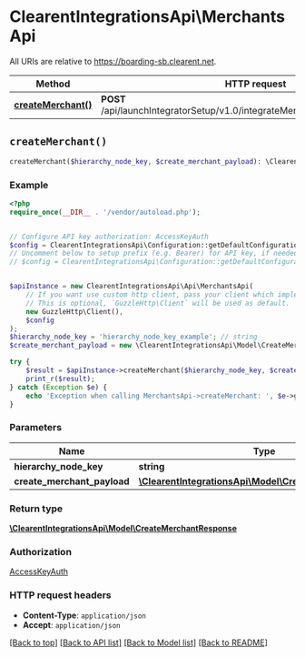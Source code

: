 # ClearentIntegrationsApi\MerchantsApi

All URIs are relative to https://boarding-sb.clearent.net.

Method | HTTP request | Description
------------- | ------------- | -------------
[**createMerchant()**](MerchantsApi.md#createMerchant) | **POST** /api/launchIntegratorSetup/v1.0/integrateMerchant/{hierarchyNodeKey} | 


## `createMerchant()`

```php
createMerchant($hierarchy_node_key, $create_merchant_payload): \ClearentIntegrationsApi\Model\CreateMerchantResponse
```



### Example

```php
<?php
require_once(__DIR__ . '/vendor/autoload.php');


// Configure API key authorization: AccessKeyAuth
$config = ClearentIntegrationsApi\Configuration::getDefaultConfiguration()->setApiKey('AccessKey', 'YOUR_API_KEY');
// Uncomment below to setup prefix (e.g. Bearer) for API key, if needed
// $config = ClearentIntegrationsApi\Configuration::getDefaultConfiguration()->setApiKeyPrefix('AccessKey', 'Bearer');


$apiInstance = new ClearentIntegrationsApi\Api\MerchantsApi(
    // If you want use custom http client, pass your client which implements `GuzzleHttp\ClientInterface`.
    // This is optional, `GuzzleHttp\Client` will be used as default.
    new GuzzleHttp\Client(),
    $config
);
$hierarchy_node_key = 'hierarchy_node_key_example'; // string
$create_merchant_payload = new \ClearentIntegrationsApi\Model\CreateMerchantPayload(); // \ClearentIntegrationsApi\Model\CreateMerchantPayload

try {
    $result = $apiInstance->createMerchant($hierarchy_node_key, $create_merchant_payload);
    print_r($result);
} catch (Exception $e) {
    echo 'Exception when calling MerchantsApi->createMerchant: ', $e->getMessage(), PHP_EOL;
}
```

### Parameters

Name | Type | Description  | Notes
------------- | ------------- | ------------- | -------------
 **hierarchy_node_key** | **string**|  |
 **create_merchant_payload** | [**\ClearentIntegrationsApi\Model\CreateMerchantPayload**](../Model/CreateMerchantPayload.md)|  |

### Return type

[**\ClearentIntegrationsApi\Model\CreateMerchantResponse**](../Model/CreateMerchantResponse.md)

### Authorization

[AccessKeyAuth](../../README.md#AccessKeyAuth)

### HTTP request headers

- **Content-Type**: `application/json`
- **Accept**: `application/json`

[[Back to top]](#) [[Back to API list]](../../README.md#endpoints)
[[Back to Model list]](../../README.md#models)
[[Back to README]](../../README.md)
